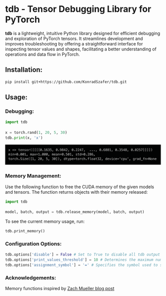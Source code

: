 # tdb - Tensor Debugging Library for PyTorch

**tdb** is a lightweight, intuitive Python library designed for efficient debugging and exploration of PyTorch tensors. It streamlines development and improves troubleshooting by offering a straightforward interface for inspecting tensor values and shapes, facilitating a better understanding of operations and data flow in PyTorch.

## Installation:
```bash
pip install git+https://github.com/KonradSzafer/tdb.git
```

## Usage:

### Debugging:

```python
import tdb

x = torch.rand(1, 20, 5, 30)
tdb.print(x, 'x')
```

![](assets/example_output_1.png)

<!-- ### Example Usage:
![](assets/example_output_2.png) -->

### Memory Management:

Use the following function to free the CUDA memory of the given models and tensors. The function returns objects with their memory released:
```python
import tdb

model, batch, output = tdb.release_memory(model, batch, output)
```

To see the current memory usage, run:
```python
tdb.print_memory()
```

### Configuration Options:
```python
tdb.options['disable'] = False # Set to True to disable all tdb output
tdb.options['print_values_threshold'] = 10 # Determines the maximum number of values to display from the last dimension of a tensor
tdb.options['assignment_symbol'] = '=' # Specifies the symbol used to separate tensor parameters from their values
```

### Acknowledgements:

Memory functions inspired by [Zach Mueller blog post](https://muellerzr.github.io/til/free_memory.html)
